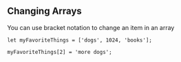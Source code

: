 ## Changing Arrays

You can use bracket notation to change an item in an array

```
let myFavoriteThings = ['dogs', 1024, 'books'];

myFavoriteThings[2] = 'more dogs';
```